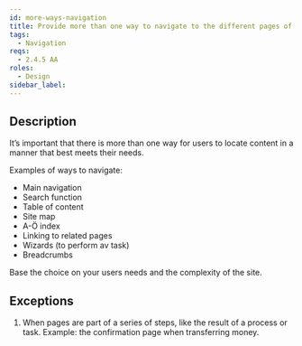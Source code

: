 ```yaml
---
id: more-ways-navigation
title: Provide more than one way to navigate to the different pages of the site.
tags:
  - Navigation
reqs:
  - 2.4.5 AA
roles:
  - Design
sidebar_label:
---
```


## Description

It’s important that there is more than one way for users to locate content in a manner that best meets their needs.

Examples of ways to navigate:

- Main navigation
- Search function
- Table of content
- Site map
- A-Ö index
- Linking to related pages
- Wizards (to perform av task)
- Breadcrumbs

Base the choice on your users needs and the complexity of the site.

## Exceptions

1. When pages are part of a series of steps, like the result of a process or task. Example: the confirmation page when transferring money.
